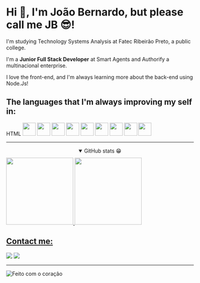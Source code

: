 # Hi 👋, I'm João Bernardo, but please call me JB 😎!
I'm studying Technology Systems Analysis at Fatec Ribeirão Preto, a public college.

I'm a **Junior Full Stack Developer** at Smart Agents and Authorify a multinacional enterprise. 

I love the front-end, and I'm always learning more about the back-end using Node.Js!

## The languages that I'm always improving my self in:

HTML
<a href="https://developer.mozilla.org/docs/Web/HTML"><img height= "35" src= "https://img.shields.io/badge/HTML5-E34F26?style=for-the-badge&logo=html5&logoColor=white"></a>
<a href="https://developer.mozilla.org/docs/Web/CSS"><img height= "35" src= "https://img.shields.io/badge/CSS3-1572B6?style=for-the-badge&logo=css3&logoColor=white"></a>
<a href="https://www.typescriptlang.org/"><img height= "35" src= "https://img.shields.io/badge/TypeScript-007ACC?style=for-the-badge&logo=typescript&logoColor=white"></a>
<a href="https://www.javascript.com/" target="_blank"><img height= "35" src= "https://img.shields.io/badge/JavaScript-F7DF1E?style=for-the-badge&logo=javascript&logoColor=black"></a>
<a href="https://nodejs.org/en/"><img height= "35" src= "https://img.shields.io/badge/Node.js-339933?style=for-the-badge&logo=nodedotjs&logoColor=white"></a>
<a href="https://flutter.dev/"><img height= "35" src= "https://img.shields.io/badge/Flutter-02569B?style=for-the-badge&logo=flutter&logoColor=white"></a>
<a href="https://dart.dev/"><img height= "35" src= "https://img.shields.io/badge/Dart-0175C2?style=for-the-badge&logo=dart&logoColor=white"></a>
<a href="https://git-scm.com/"><img height= "35" src= "https://img.shields.io/badge/Git-F05032?style=for-the-badge&logo=git&logoColor=white"></a>
<a href="https://docs.microsoft.com/pt-br/cpp/?view=msvc-170"><img height= "35" src= "https://img.shields.io/badge/C++-blueviolet?style=for-the-badge&logo=cpp&logoColor=white"></a>

<hr>
<div align="center">
  <details open>
    <summary style="margin-bottom:10px;">GitHub stats 😁</summary>
    <div style="display:flex; justify-content: space-between">
      <a href="https://github.com/Jbnado">
      <img height="180cm" src="https://github-readme-stats.vercel.app/api?username=Jbnado&show_icons=true&theme=radical">
      <img height="180cm" src="https://github-readme-stats.vercel.app/api/top-langs/?username=Jbnado&layout=compact&langs_count=10&theme=radical&include_all_commits=true&count_private=true">
    </div>
  </details>
</div>

## Contact me:

<a target="_blank" href="mailto:bernardojoao9@gmail.com?subject=Hello,%20JB%20"><img src="https://img.shields.io/badge/Gmail-D14836?style=for-the-badge&logo=gmail&logoColor=white"></a>
<a target="_blank" href="https://www.linkedin.com/in/jo%C3%A3o-bernardoads/"><img src="https://img.shields.io/badge/LinkedIn-0077B5?style=for-the-badge&logo=linkedin&logoColor=white"></a>

<hr>

![Feito com o coração](http://ForTheBadge.com/images/badges/built-with-love.svg)
